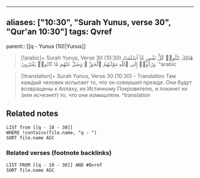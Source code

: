 
---
aliases: ["10:30", "Surah Yunus, verse 30", "Qur'an 10:30"]
tags: Qvref
---

parent:: [[q - Yunus (10)|Yunus]]

> [!arabic]+ Surah Yunus, Verse 30 (10:30)
> <span class="quran-arabic">هُنَالِكَ تَبْلُوا۟ كُلُّ نَفْسٍ مَّآ أَسْلَفَتْ ۚ وَرُدُّوٓا۟ إِلَى ٱللَّهِ مَوْلَىٰهُمُ ٱلْحَقِّ ۖ وَضَلَّ عَنْهُم مَّا كَانُوا۟ يَفْتَرُونَ</span>
^arabic

> [!translation]+ Surah Yunus, Verse 30 (10:30) - Translation
> Там каждый человек испытает то, что он совершил прежде. Они будут возвращены к Аллаху, их Истинному Покровителю, и покинет их (или исчезнет) то, что они измышляли.
^translation



## Related notes
```dataview
LIST from [[q - 10 - 30]]
WHERE !contains(file.name, "q - ")
SORT file.name ASC
```

### Related verses (footnote backlinks)
```dataview
LIST FROM [[q - 10 - 30]] AND #Qvref
SORT file.name ASC
```

